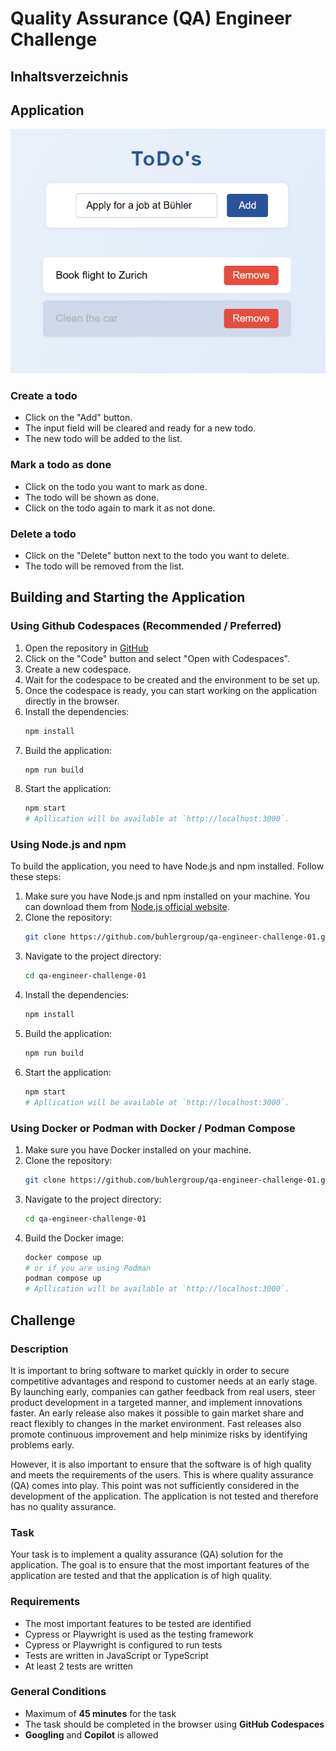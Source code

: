 # Quality Assurance (QA) Engineer Challenge

## Inhaltsverzeichnis

## Application
![application.png](application.png)

### Create a todo
- Click on the "Add" button. 
- The input field will be cleared and ready for a new todo.
- The new todo will be added to the list.

### Mark a todo as done
- Click on the todo you want to mark as done.
- The todo will be shown as done.
- Click on the todo again to mark it as not done.

### Delete a todo
- Click on the "Delete" button next to the todo you want to delete.
- The todo will be removed from the list.

## Building and Starting the Application
### Using Github Codespaces (Recommended / Preferred)
1. Open the repository in [GitHub](https://github.com/buhlergroup/qa-engineer-challenge-01)
2. Click on the "Code" button and select "Open with Codespaces".
3. Create a new codespace.
4. Wait for the codespace to be created and the environment to be set up.
5. Once the codespace is ready, you can start working on the application directly in the browser.
6. Install the dependencies:
   ```bash
   npm install
7. Build the application:
   ```bash
   npm run build
8. Start the application:
   ```bash
   npm start
   # Apllication will be available at `http://localhost:3000`.

### Using Node.js and npm
To build the application, you need to have Node.js and npm installed. Follow these steps:
1. Make sure you have Node.js and npm installed on your machine. You can download them from [Node.js official website](https://nodejs.org/).
2. Clone the repository:
   ```bash
   git clone https://github.com/buhlergroup/qa-engineer-challenge-01.git
3. Navigate to the project directory:
   ```bash
   cd qa-engineer-challenge-01
4. Install the dependencies:
   ```bash
   npm install
5. Build the application:
   ```bash
   npm run build
6. Start the application:
   ```bash
   npm start
   # Apllication will be available at `http://localhost:3000`.
   
### Using Docker or Podman with Docker / Podman Compose
1. Make sure you have Docker installed on your machine.
2. Clone the repository:
   ```bash
   git clone https://github.com/buhlergroup/qa-engineer-challenge-01.git
3. Navigate to the project directory:
   ```bash
   cd qa-engineer-challenge-01
4. Build the Docker image:
   ```bash
   docker compose up
   # or if you are using Podman
   podman compose up
   # Apllication will be available at `http://localhost:3000`.

## Challenge
### Description
It is important to bring software to market quickly in order to secure competitive advantages and respond to customer needs at an early stage. By launching early, companies can gather feedback from real users, steer product development in a targeted manner, and implement innovations faster. An early release also makes it possible to gain market share and react flexibly to changes in the market environment. Fast releases also promote continuous improvement and help minimize risks by identifying problems early.

However, it is also important to ensure that the software is of high quality and meets the requirements of the users. This is where quality assurance (QA) comes into play. 
This point was not sufficiently considered in the development of the application. The application is not tested and therefore has no quality assurance.

### Task
Your task is to implement a quality assurance (QA) solution for the application. The goal is to ensure that the most important features of the application are tested and that the application is of high quality.

### Requirements
- The most important features to be tested are identified
- Cypress or Playwright is used as the testing framework
- Cypress or Playwright is configured to run tests
- Tests are written in JavaScript or TypeScript
- At least 2 tests are written

### General Conditions
- Maximum of **45 minutes** for the task
- The task should be completed in the browser using **GitHub Codespaces**
- **Googling** and **Copilot** is allowed
